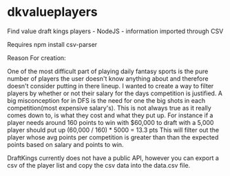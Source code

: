 # dkvalueplayers

Find value draft kings players - NodeJS - information imported through CSV

Requires npm install csv-parser

Reason For creation:

One of the most difficult part of playing daily fantasy sports is the pure number of players the user doesn't know anything about
and therefore doesn't consider putting in there lineup.
I wanted to create a way to filter players by whether or not their salary for the days competition is justified.
A big misconception for in DFS is the need for one the big shots in each competition(most expensive salary's).
This is not always true as it really comes down to, is what they cost and what they put up. 
For instance if a player needs around 160 points to win with $60,000 to draft with a 5,000 player should put up (60,000 / 160) * 5000 = 13.3 pts
This will filter out the player whose avg points per competition is greater than than the expected points based on salary and points to win.

DraftKings currently does not have a public API, however you can export a csv of the player list and copy the csv data into the
data.csv file. 
